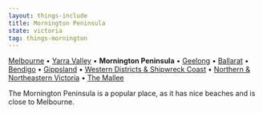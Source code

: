 ```yaml
---
layout: things-include
title: Mornington Peninsula
state: victoria
tag: things-mornington
---
```

[Melbourne](melbourne) • [Yarra Valley](yarra-valley) • **Mornington Peninsula** • [Geelong](geelong) • [Ballarat](ballarat) • [Bendigo](bendigo) • [Gippsland](gippsland) • [Western Districts & Shipwreck Coast](western-districts) • [Northern & Northeastern Victoria](northern) • [The Mallee](mallee)

The Mornington Peninsula is a popular place, as it has nice beaches and is close to Melbourne.

